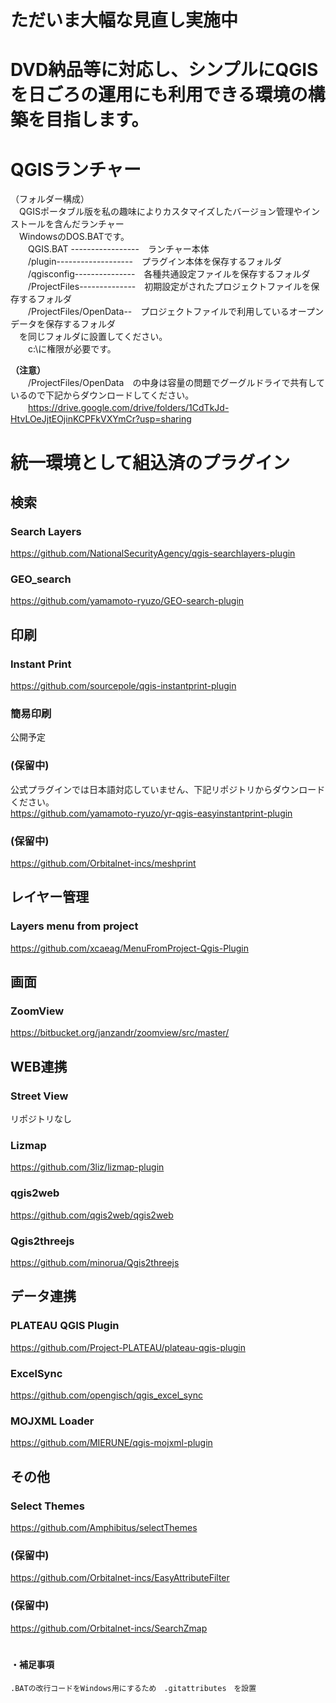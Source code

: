 # ただいま大幅な見直し実施中
# DVD納品等に対応し、シンプルにQGISを日ごろの運用にも利用できる環境の構築を目指します。

# QGISランチャー

（フォルダー構成）  
　QGISポータブル版を私の趣味によりカスタマイズしたバージョン管理やインストールを含んだランチャー  
　WindowsのDOS.BATです。  
　　QGIS.BAT -----------------　ランチャー本体  
　　/plugin-------------------　プラグイン本体を保存するフォルダ  
　　/qgisconfig---------------　各種共通設定ファイルを保存するフォルダ  
　　/ProjectFiles--------------　初期設定がされたプロジェクトファイルを保存するフォルダ  
　　/ProjectFiles/OpenData--　プロジェクトファイルで利用しているオープンデータを保存するフォルダ  
　を同じフォルダに設置してください。   
　　c:\に権限が必要です。  

**（注意）**  
　　/ProjectFiles/OpenData　の中身は容量の問題でグーグルドライで共有しているので下記からダウンロードしてください。  
　　https://drive.google.com/drive/folders/1CdTkJd-HtvLOeJjtEOjinKCPFkVXYmCr?usp=sharing


# 統一環境として組込済のプラグイン  
## 検索  
### Search Layers  
https://github.com/NationalSecurityAgency/qgis-searchlayers-plugin  
### GEO_search  
https://github.com/yamamoto-ryuzo/GEO-search-plugin  
## 印刷  
### Instant Print  
https://github.com/sourcepole/qgis-instantprint-plugin  
### 簡易印刷  
公開予定  
### (保留中)  
公式プラグインでは日本語対応していません、下記リポジトリからダウンロードください。  
https://github.com/yamamoto-ryuzo/yr-qgis-easyinstantprint-plugin  
### (保留中)  
https://github.com/Orbitalnet-incs/meshprint  
## レイヤー管理   
### Layers menu from project  
https://github.com/xcaeag/MenuFromProject-Qgis-Plugin  
## 画面  
### ZoomView  
https://bitbucket.org/janzandr/zoomview/src/master/
## WEB連携  
### Street View  
リポジトリなし  
### Lizmap  
https://github.com/3liz/lizmap-plugin  
### qgis2web  
https://github.com/qgis2web/qgis2web  
### Qgis2threejs  
https://github.com/minorua/Qgis2threejs  
## データ連携  
### PLATEAU QGIS Plugin  
https://github.com/Project-PLATEAU/plateau-qgis-plugin  
### ExcelSync  
https://github.com/opengisch/qgis_excel_sync  
### MOJXML Loader  
https://github.com/MIERUNE/qgis-mojxml-plugin  
## その他  
### Select Themes  
https://github.com/Amphibitus/selectThemes  
### (保留中)  
https://github.com/Orbitalnet-incs/EasyAttributeFilter  
### (保留中)  
https://github.com/Orbitalnet-incs/SearchZmap  
　　
#### ・補足事項  
    .BATの改行コードをWindows用にするため　.gitattributes　を設置 
